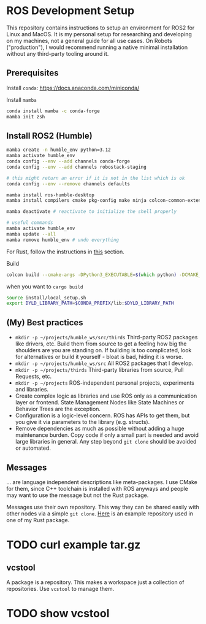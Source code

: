 # ROS Development Setup

This repository contains instructions to setup an environment for ROS2 for Linux and MacOS. It is my personal setup for researching and developing on my machines, not a general guide for all use cases. On Robots ("production"), I would recommend running a native minimal installation without any third-party tooling around it.

## Prerequisites

Install `conda`: https://docs.anaconda.com/miniconda/

Install `mamba`
```zsh
conda install mamba -c conda-forge
mamba init zsh
```

## Install ROS2 (Humble)
```bash
mamba create -n humble_env python=3.12
mamba activate humble_env
conda config --env --add channels conda-forge
conda config --env --add channels robostack-staging

# this might return an error if it is not in the list which is ok
conda config --env --remove channels defaults

mamba install ros-humble-desktop
mamba install compilers cmake pkg-config make ninja colcon-common-extensions catkin_tools rosdep

mamba deactivate # reactivate to initialize the shell properly

# useful commands
mamba activate humble_env
mamba update --all
mamba remove humble_env # undo everything
```

For Rust, follow the instructions in [this](./rust/README.md) section.

Build
```zsh
colcon build --cmake-args -DPython3_EXECUTABLE=$(which python) -DCMAKE_C_COMPILER=/usr/bin/cc -DCMAKE_CXX_COMPILER=/usr/bin/c++ -DPython3_NumPy_INCLUDE_DIRS=$(python -c "import numpy; print(numpy.get_include())")
```

when you want to `cargo build`
```zsh
source install/local_setup.sh
export DYLD_LIBRARY_PATH=$CONDA_PREFIX/lib:$DYLD_LIBRARY_PATH
```

## (My) Best practices

- `mkdir -p ~/projects/humble_ws/src/thirds` Third-party ROS2 packages like drivers, etc. Build them from source to get a feeling how big the shoulders are you are standing on. If building is too complicated, look for alternatives or build it yourself - bloat is bad, hiding it is worse.
- `mkdir -p ~/projects/humble_ws/src` All ROS2 packages that I develop.
- `mkdir -p ~/projects/thirds` Third-party libraries from source, Pull Requests, etc. 
- `mkdir -p ~/projects` ROS-independent personal projects, experiments and libraries.
- Create complex logic as libraries and use ROS only as a communication layer or frontend. State Management Nodes like State Machines or Behavior Trees are the exception.
- Configuration is a logic-level concern. ROS has APIs to get them, but you give it via parameters to the library (e.g. structs). 
- Remove dependencies as much as possible without adding a huge maintenance burden. Copy code if only a small part is needed and avoid large libraries in general. Any step beyond `git clone` should be avoided or automated.

## Messages
... are language independent descriptions like meta-packages. I use CMake for them, since C++ toolchain is installed with ROS anyways and people may want to use the message but not the Rust package.

Messages use their own repository. This way they can be shared easily with other nodes via a simple `git clone`. [Here](https://github.com/stelzo/lifis_msgs) is an example repository used in one of my Rust package.

# TODO curl example tar.gz

## vcstool
A package is a repository. This makes a workspace just a collection of repositories. Use `vcstool` to manage them.

# TODO show vcstool

